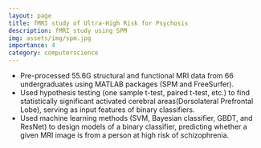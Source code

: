 ```yaml
---
layout: page
title: fMRI study of Ultra-High Risk for Psychosis
description: fMRI study using SPM
img: assets/img/spm.jpg
importance: 4
category: computerscience
---
```



* Pre-processed 55.6G structural and functional MRI data from 66 undergraduates using MATLAB packages (SPM and
 FreeSurfer). 
* Used hypothesis testing (one sample t-test, paired t-test, etc.) to find statistically significant activated
 cerebral areas(Dorsolateral Prefrontal Lobe), serving as input features of binary classifiers.
* Used machine learning methods (SVM, Bayesian classifier, GBDT, and ResNet) to design models of a binary classifier, predicting whether a given MRI image is from a person at high risk of schizophrenia.